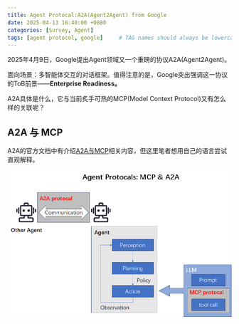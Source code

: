 ```yaml
---
title: Agent Protocal:A2A(Agent2Agent) from Google
date: 2025-04-13 16:40:00 +0800
categories: [Survey, Agent]
tags: [agent protocol, google]     # TAG names should always be lowercase
---
```

2025年4月9日，Google提出Agent领域又一个重磅的协议A2A(Agent2Agent)。

面向场景：多智能体交互的对话框架。值得注意的是，Google突出强调这一协议的ToB前景——**Enterprise Readiness。**

A2A具体是什么，它与当前炙手可热的MCP(Model Context Protocol)又有怎么样的关联呢？

## A2A 与 MCP

A2A的官方文档中有介绍[A2A与MCP](https://google.github.io/A2A/#/topics/a2a_and_mcp)相关内容，但这里笔者想用自己的语言尝试直观解释。

![1744538526176](assets/img/posts/2025-04-13-A2A/1744538526176.png "MCP 和 A2A 作用场景的简单对比")
